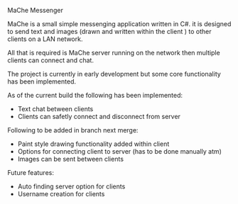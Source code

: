 MaChe Messenger

MaChe is a small simple messenging application written in C#. it is designed to send text and images (drawn and written within the client ) to other clients on a LAN network.

All that is required is MaChe server running on the network then multiple clients can connect and chat.

The project is currently in early development but some core functionality has been implemented.

As of the current build the following has been implemented:
- Text chat between clients 
- Clients can safetly connect and disconnect from server

Following to be added in branch next merge:
- Paint style drawing functionality added within client
- Options for connecting client to server (has to be done manually atm)
- Images can be sent between clients

Future features:
- Auto finding server option for clients
- Username creation for clients
